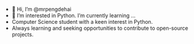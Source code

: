 - 👋 Hi, I’m @mrpengdehai
- 👀 I’m interested in Python. I’m currently learning ...
- Computer Science student with a keen interest in Python.
- Always learning and seeking opportunities to contribute to open-source projects.
